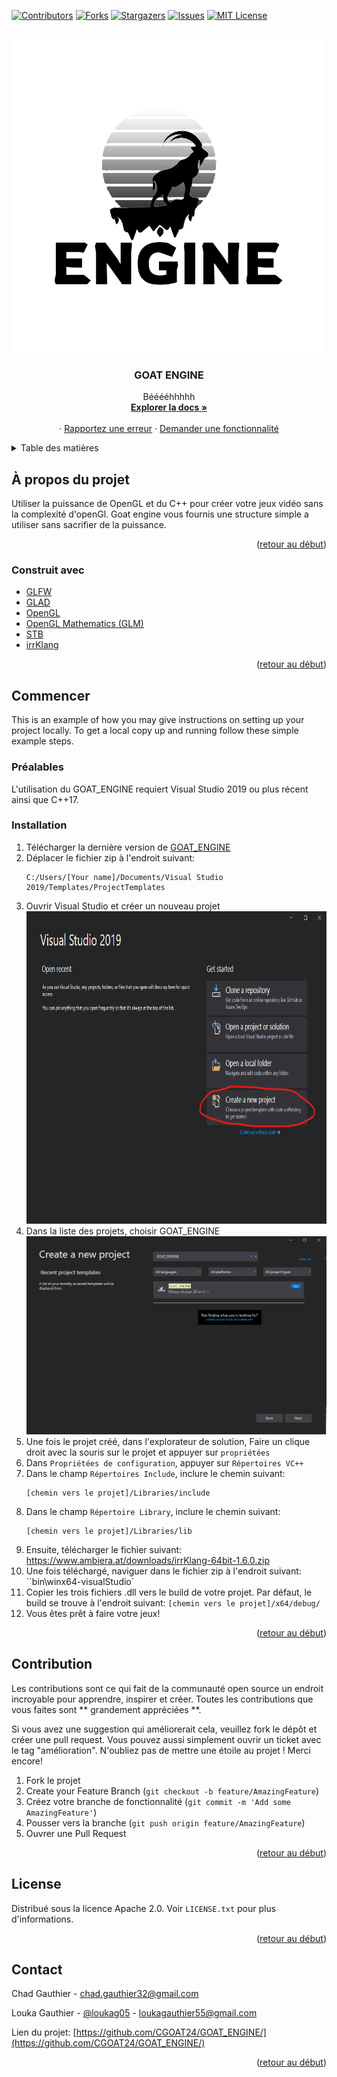 <div id="top"></div>

<!-- PROJECT SHIELDS -->
<!--
*** I'm using markdown "reference style" links for readability.
*** Reference links are enclosed in brackets [ ] instead of parentheses ( ).
*** See the bottom of this document for the declaration of the reference variables
*** for contributors-url, forks-url, etc. This is an optional, concise syntax you may use.
*** https://www.markdownguide.org/basic-syntax/#reference-style-links
-->
[![Contributors][contributors-shield]][contributors-url]
[![Forks][forks-shield]][forks-url]
[![Stargazers][stars-shield]][stars-url]
[![Issues][issues-shield]][issues-url]
[![MIT License][license-shield]][license-url]


<!-- PROJECT LOGO -->
<br />
<div align="center">
  <a href="https://github.com/CGOAT24/GOAT_ENGINE">
    <img src="utils/logo.png" alt="Logo" width="500" height="500">
  </a>

<h3 align="center">GOAT ENGINE</h3>

  <p align="center">
    Bééééhhhhh
    <br />
    <a href="https://github.com/CGOAT24/GOAT_ENGINE/wiki"><strong>Explorer la docs »</strong></a>
    <br />
    <br />
    ·
    <a href="https://github.com/CGOAT24/GOAT_ENGINE/issues">Rapportez une erreur</a>
    ·
    <a href="https://github.com/CGOAT24/GOAT_ENGINE/issues">Demander une fonctionnalité</a>
  </p>
</div>



<!-- TABLE OF CONTENTS -->
<details>
  <summary>Table des matières</summary>
  <ol>
    <li>
      <a href="#à-propos-du-projet">À propos du projet</a>
      <ul>
        <li><a href="#construit-avec">Construit avec</a></li>
      </ul>
    </li>
    <li>
      <a href="#commencer">Commencer</a>
      <ul>
        <li><a href="#préalables">Préalables</a></li>
        <li><a href="#installation">Installation</a></li>
      </ul>
    </li>
    <li><a href="#usage">Usage</a></li>
    <li><a href="#contribution">Contribution</a></li>
    <li><a href="#license">License</a></li>
    <li><a href="#contact">Contact</a></li>
  </ol>
</details>



<!-- ABOUT THE PROJECT -->
## À propos du projet

Utiliser la puissance de OpenGL et du C++ pour créer votre jeux vidéo sans la complexité d'openGl. Goat engine vous fournis une structure simple a utiliser sans sacrifier de la puissance. 

<p align="right">(<a href="#top">retour au début</a>)</p>

### Construit avec

* [GLFW](https://www.glfw.org/)
* [GLAD](https://github.com/Dav1dde/glad)
* [OpenGL](https://www.opengl.org/)
* [OpenGL Mathematics (GLM)](https://github.com/g-truc/glm)
* [STB](https://github.com/nothings/stb)
* [irrKlang](https://www.ambiera.com/irrklang/)

<p align="right">(<a href="#top">retour au début</a>)</p>

## Commencer

This is an example of how you may give instructions on setting up your project locally.
To get a local copy up and running follow these simple example steps.

### Préalables
L'utilisation du GOAT_ENGINE requiert Visual Studio 2019 ou plus récent ainsi que C++17. 

### Installation

1. Télécharger la dernière version de [GOAT_ENGINE](https://github.com/CGOAT24/GOAT_ENGINE/releases)
2. Déplacer le fichier zip à l'endroit suivant:
   ```
   C:/Users/[Your name]/Documents/Visual Studio 2019/Templates/ProjectTemplates
   ```
3. Ouvrir Visual Studio et créer un nouveau projet
   <img src="utils/installation_guide/create_project.png" width="500" height="500">
4. Dans la liste des projets, choisir GOAT_ENGINE
   <img src="utils/installation_guide/goat_engine_template.png">
5. Une fois le projet créé, dans l'explorateur de solution, Faire un clique droit avec la souris sur le projet et appuyer sur `propriétées`
6. Dans `Propriétées de configuration`, appuyer sur `Répertoires VC++`
7. Dans le champ `Répertoires Include`, inclure le chemin suivant:
   ```
   [chemin vers le projet]/Libraries/include
   ```
8. Dans le champ `Répertoire Library`, inclure le chemin suivant:
   ```
   [chemin vers le projet]/Libraries/lib
   ```
9. Ensuite, télécharger le fichier suivant: https://www.ambiera.at/downloads/irrKlang-64bit-1.6.0.zip
10. Une fois téléchargé, naviguer dans le fichier zip à l'endroit suivant: ``bin\winx64-visualStudio\`
11. Copier les trois fichiers .dll vers le build de votre projet. Par défaut, le build se trouve à l'endroit suivant: `[chemin vers le projet]/x64/debug/`
12. Vous êtes prêt à faire votre jeux!

<p align="right">(<a href="#top">retour au début</a>)</p>

<!-- CONTRIBUTING -->
## Contribution

Les contributions sont ce qui fait de la communauté open source un endroit incroyable pour apprendre, inspirer et créer. Toutes les contributions que vous faites sont ** grandement appréciées **.

Si vous avez une suggestion qui améliorerait cela, veuillez fork le dépôt et créer une pull request. Vous pouvez aussi simplement ouvrir un ticket avec le tag "amélioration".
N'oubliez pas de mettre une étoile au projet ! Merci encore!

1. Fork le projet
2. Create your Feature Branch (`git checkout -b feature/AmazingFeature`)
3. Créez votre branche de fonctionnalité (`git commit -m 'Add some AmazingFeature'`)
4. Pousser vers la branche (`git push origin feature/AmazingFeature`)
5. Ouvrer une Pull Request

<p align="right">(<a href="#top">retour au début</a>)</p>



<!-- LICENSE -->
## License

Distribué sous la licence Apache 2.0. Voir `LICENSE.txt` pour plus d'informations.

<p align="right">(<a href="#top">retour au début</a>)</p>



<!-- CONTACT -->
## Contact

Chad Gauthier - chad.gauthier32@gmail.com

Louka Gauthier - [@loukag05](https://twitter.com/loukag05) - loukagauthier55@gmail.com

Lien du projet: [https://github.com/CGOAT24/GOAT_ENGINE/](https://github.com/CGOAT24/GOAT_ENGINE/)

<p align="right">(<a href="#top">retour au début</a>)</p>



<!-- MARKDOWN LINKS & IMAGES -->
<!-- https://www.markdownguide.org/basic-syntax/#reference-style-links -->
[contributors-shield]: https://img.shields.io/github/contributors/CGOAT24/GOAT_ENGINE.svg?style=for-the-badge
[contributors-url]: https://github.com/CGOAT24/GOAT_ENGINE/graphs/contributors
[forks-shield]: https://img.shields.io/github/forks/CGOAT24/GOAT_ENGINE.svg?style=for-the-badge
[forks-url]: https://github.com/CGOAT24/GOAT_ENGINE/network/members
[stars-shield]: https://img.shields.io/github/stars/CGOAT24/GOAT_ENGINE.svg?style=for-the-badge
[stars-url]: https://github.com/CGOAT24/GOAT_ENGINE/stargazers
[issues-shield]: https://img.shields.io/github/issues/CGOAT24/GOAT_ENGINE.svg?style=for-the-badge
[issues-url]: https://github.com/CGOAT24/GOAT_ENGINE/issues
[license-shield]: https://img.shields.io/github/license/CGOAT24/GOAT_ENGINE.svg?style=for-the-badge
[license-url]: https://github.com/CGOAT24/GOAT_ENGINE/blob/master/LICENSE.txt
[linkedin-shield]: https://img.shields.io/badge/-LinkedIn-black.svg?style=for-the-badge&logo=linkedin&colorB=555
[linkedin-url]: https://linkedin.com/in/linkedin_username
[product-screenshot]: images/screenshot.png
